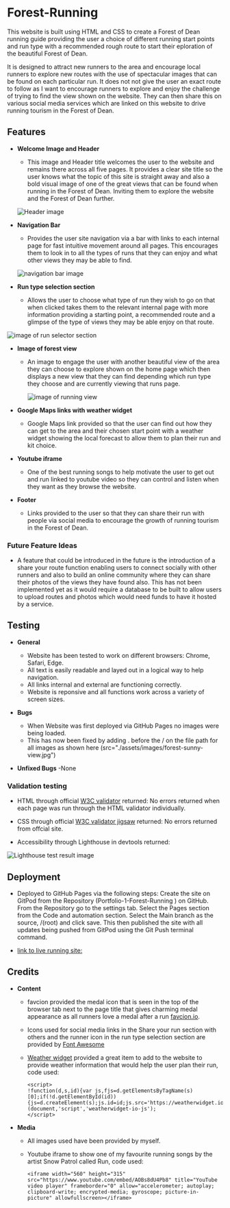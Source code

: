 # Forest-Running

This website is built using HTML and CSS to create a Forest of Dean running guide providing the user a choice of different running start points and run type with a recommended rough route to start their eploration of the beautiful Forest of Dean.

It is designed to attract new runners to the area and encourage local runners to explore new routes with the use of spectacular images that can be found on each particular run. It does not not give the user an exact route to follow as I want to encourage runners to explore and enjoy the challenge of trying to find the view shown on the website. They can then share this on various social media services which are linked on this website to drive running tourism in the Forest of Dean.

## Features

- __Welcome Image and Header__

  - This image and Header title welcomes the user to the website and remains there across all five pages. It provides a clear site title so the user knows what the topic of this site is straight away and also a bold visual image of one of the great views that can be found when running in the Forest of Dean. Inviting them to explore the website and the Forest of Dean further.
        
  ![Header image](https://github.com/TheRealBond/Portfolio-1-Forest-Running/blob/main/assets/images/header.png?raw=true)

- __Navigation Bar__ 
    
  - Provides the user site navigation via a bar with links to each internal page for fast intuitive movement around all pages. This encourages them to look in to all the types of runs that they can enjoy and what other views they may be able to find.
        
   ![navigation bar image](https://github.com/TheRealBond/Portfolio-1-Forest-Running/blob/main/assets/images/navigationbar.png?raw=true)

- __Run type selection section__
    
  - Allows the user to choose what type of run they wish to go on that when clicked takes them to the relevant internal page with more information providing a starting point, a recommended route and a glimpse of the type of views they may be able enjoy on that route.
        
 ![image of run selector section](https://github.com/TheRealBond/Portfolio-1-Forest-Running/blob/main/assets/images/run-selector.png?raw=true)

- __Image of forest view__
        
  - An image to engage the user with another beautiful view of the area they can choose to explore shown on the home page which then displays a new view that they can find depending which run type they choose and are currently viewing that runs page.

    ![image of running view](https://github.com/TheRealBond/Portfolio-1-Forest-Running/blob/main/assets/images/running-view-feature.png?raw=true)

- __Google Maps links with weather widget__

  - Google Maps link provided so that the user can find out how they can get to the area and their chosen start point with a weather widget showing the local forecast to allow them to plan their run and kit choice.
        
- __Youtube iframe__

  - One of the best running songs to help motivate the user to get out and run linked to youtube video so they can control and listen when they want as they browse the website.

- __Footer__

  - Links provided to the user so that they can share their run with people via social media to encourage the growth of running tourism in the Forest of Dean. 

### Future Feature Ideas

  - A feature that could be introduced in the future is the introduction of a share your route function enabling users to connect socially with other runners and also to build an online community where they can share their photos of the views they have found also. This has not been implemented yet as it would require a database to be built to allow users to upload routes and photos which would need funds to have it hosted by a service.


## Testing

- __General__

  - Website has been tested to work on different browsers: Chrome, Safari, Edge.
  - All text is easily readable and layed out in a logical way to help navigation.
  - All links internal and external are functioning correctly.
  - Website is reponsive and all functions work across a variety of screen sizes.

- __Bugs__

  - When Website was first deployed via GitHub Pages no images were being loaded.
  - This has now been fixed by adding . before the / on the file path for all images as shown here (src="./assets/images/forest-sunny-view.jpg")

- __Unfixed Bugs__
  -None

### Validation testing

  - HTML through official [W3C validator](https://validator.w3.org/) returned: No errors returned when each page was run through the HTML validator individually.

  - CSS through official [W3C validator jigsaw](https://jigsaw.w3.org/css-validator/) returned: No errors returned from offcial site.

  - Accessibility through Lighthouse in devtools returned:
    
 ![Lighthouse test result image](https://github.com/TheRealBond/Portfolio-1-Forest-Running/blob/main/assets/images/lighthouse-test-result.png?raw=true)

## Deployment

  - Deployed to GitHub Pages via the following steps:
        Create the site on GitPod from the Repository (Portfolio-1-Forest-Running
        ) on GitHub. From the Repository go to the settings tab. Select the Pages section from the Code and automation section. Select the Main branch as the source, /(root) and click save. This then published the site with all updates being pushed from GitPod using the Git Push terminal command.

  - [link to live running site:](https://therealbond.github.io/Portfolio-1-Forest-Running/)

## Credits 

- __Content__

  - favcion provided the medal icon that is seen in the top of the browser tab next to the page title that gives charming medal appearance as all runners love a medal after a run [favcion.io](https://favicon.io/emoji-favicons/sports-medal).

  - Icons used for social media links in the Share your run section with others and the runner icon in the run type selection section are provided by [Font Awesome](https://fontawesome.com/)

  - [Weather widget](https://weatherwidget.io/) provided a great item to add to the website to provide weather information that would help the user plan their run, code used: 
    ``` <a class="weatherwidget-io" href="https://forecast7.com/en/51d79n2d62/coleford/" data-label_1="COLEFORD" data-label_2="WEATHER" data-theme="original" >COLEFORD WEATHER</a>
    <script>
    !function(d,s,id){var js,fjs=d.getElementsByTagName(s)[0];if(!d.getElementById(id)){js=d.createElement(s);js.id=id;js.src='https://weatherwidget.io/js/widget.min.js';fjs.parentNode.insertBefore(js,fjs);}}(document,'script','weatherwidget-io-js');
    </script>
    ```

- __Media__

  - All images used have been provided by myself.

  - Youtube iframe to show one of my favourite running songs by the artist Snow Patrol called Run, code used:
    ```
    <iframe width="560" height="315" src="https://www.youtube.com/embed/AOBs8dU4Pb8" title="YouTube video player" frameborder="0" allow="accelerometer; autoplay; clipboard-write; encrypted-media; gyroscope; picture-in-picture" allowfullscreen></iframe>
    ```

